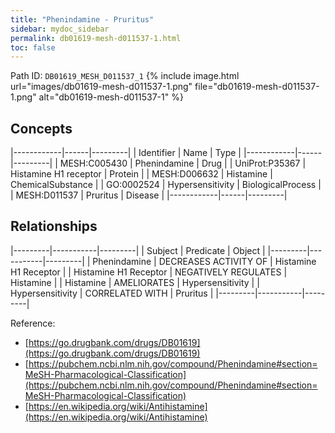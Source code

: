 ```yaml
---
title: "Phenindamine - Pruritus"
sidebar: mydoc_sidebar
permalink: db01619-mesh-d011537-1.html
toc: false 
---
```



Path ID: `DB01619_MESH_D011537_1`
{% include image.html url="images/db01619-mesh-d011537-1.png" file="db01619-mesh-d011537-1.png" alt="db01619-mesh-d011537-1" %}

## Concepts

|------------|------|---------|
| Identifier | Name | Type    |
|------------|------|---------|
| MESH:C005430 | Phenindamine | Drug |
| UniProt:P35367 | Histamine H1 receptor | Protein |
| MESH:D006632 | Histamine | ChemicalSubstance |
| GO:0002524 | Hypersensitivity | BiologicalProcess |
| MESH:D011537 | Pruritus | Disease |
|------------|------|---------|

## Relationships

|---------|-----------|---------|
| Subject | Predicate | Object  |
|---------|-----------|---------|
| Phenindamine | DECREASES ACTIVITY OF | Histamine H1 Receptor |
| Histamine H1 Receptor | NEGATIVELY REGULATES | Histamine |
| Histamine | AMELIORATES | Hypersensitivity |
| Hypersensitivity | CORRELATED WITH | Pruritus |
|---------|-----------|---------|

Reference: 
  - [https://go.drugbank.com/drugs/DB01619](https://go.drugbank.com/drugs/DB01619)
  - [https://pubchem.ncbi.nlm.nih.gov/compound/Phenindamine#section=MeSH-Pharmacological-Classification](https://pubchem.ncbi.nlm.nih.gov/compound/Phenindamine#section=MeSH-Pharmacological-Classification)
  - [https://en.wikipedia.org/wiki/Antihistamine](https://en.wikipedia.org/wiki/Antihistamine)
